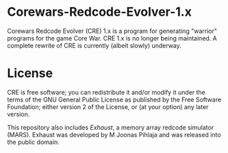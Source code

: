 # Corewars-Redcode-Evolver-1.x
Corewars Redcode Evolver (CRE) 1.x is a program for generating "warrior" programs for the game Core War. CRE 1.x is no longer being maintained. A complete rewrite of CRE is currently (albeit slowly) underway.

# License
CRE is free software; you can redistribute it and/or modify it under the terms of the GNU General Public License as published by the Free Software Foundation; either version 2 of the License, or (at your option) any later version.

This repository also includes *Exhaust*, a memory array redcode simulator (MARS). Exhaust was developed by M Joonas Pihlaja and was released into the public domain.
